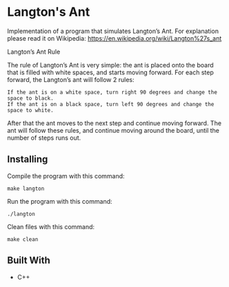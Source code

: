 # Langton's Ant

Implementation of a program that simulates Langton’s Ant. For explanation please read it on Wikipedia:  https://en.wikipedia.org/wiki/Langton%27s_ant

Langton’s Ant Rule

The rule of Langton’s Ant is very simple: the ant is placed onto the board that is filled with white spaces, and starts moving forward. For each step forward, the Langton’s ant will follow 2 rules:

    If the ant is on a white space, turn right 90 degrees and change the space to black.
    If the ant is on a black space, turn left 90 degrees and change the space to white.

After that the ant moves to the next step and continue moving forward. The ant will follow these rules, and continue moving around the board, until the number of steps runs out.

## Installing

Compile the program with this command:

```
make langton
```

Run the program with this command:

```
./langton
```

Clean files with this command:

```
make clean
```

## Built With

* C++
